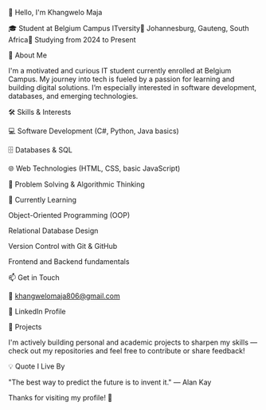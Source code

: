 👋 Hello, I'm Khangwelo Maja

🎓 Student at Belgium Campus ITversity📍 Johannesburg, Gauteng, South Africa📅 Studying from 2024 to Present

🚀 About Me

I'm a motivated and curious IT student currently enrolled at Belgium Campus. My journey into tech is fueled by a passion for learning and building digital solutions. I’m especially interested in software development, databases, and emerging technologies.

🛠️ Skills & Interests

💻 Software Development (C#, Python, Java basics)

🗄️ Databases & SQL

🌐 Web Technologies (HTML, CSS, basic JavaScript)

🧠 Problem Solving & Algorithmic Thinking

🌱 Currently Learning

Object-Oriented Programming (OOP)

Relational Database Design

Version Control with Git & GitHub

Frontend and Backend fundamentals

📫 Get in Touch

📧 khangwelomaja806@gmail.com

🔗 LinkedIn Profile

📂 Projects

I'm actively building personal and academic projects to sharpen my skills — check out my repositories and feel free to contribute or share feedback!

💡 Quote I Live By

"The best way to predict the future is to invent it." — Alan Kay

Thanks for visiting my profile! 🚀
